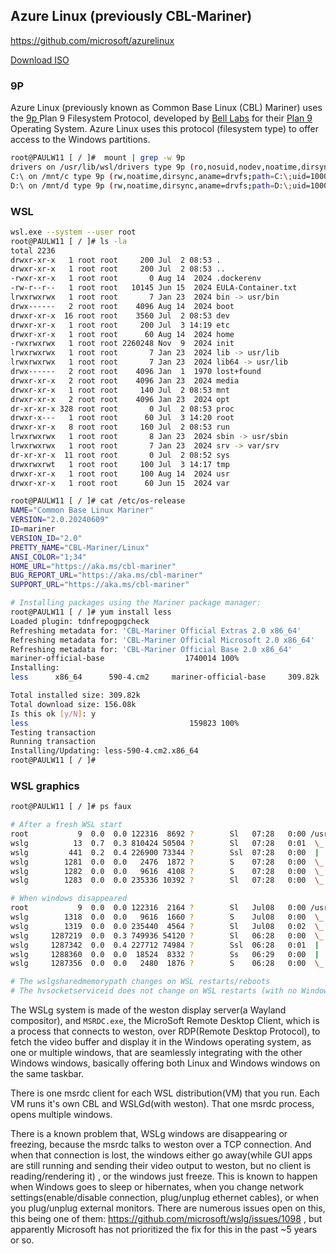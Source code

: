## Azure Linux (previously CBL-Mariner)

https://github.com/microsoft/azurelinux

[Download ISO](https://aka.ms/azurelinux-3.0-x86_64.iso)

### 9P
Azure Linux (previously known as Common Base Linux (CBL) Mariner) uses the [9p
](https://en.wikipedia.org/wiki/9P_(protocol)) Plan 9 Filesystem Protocol,
developed by [Bell Labs](https://en.wikipedia.org/wiki/Bell_Labs) for their
[Plan 9](https://en.wikipedia.org/wiki/Plan_9_from_Bell_Labs) Operating System.
Azure Linux uses this protocol (filesystem type) to offer access to the Windows
partitions.
```sh
root@PAULW11 [ / ]#  mount | grep -w 9p
drivers on /usr/lib/wsl/drivers type 9p (ro,nosuid,nodev,noatime,dirsync,aname=drivers;fmask=222;dmask=222,mmap,access=client,msize=65536,trans=fd,rfd=7,wfd=7)
C:\ on /mnt/c type 9p (rw,noatime,dirsync,aname=drvfs;path=C:\;uid=1000;gid=1000;symlinkroot=/mnt/,mmap,access=client,msize=65536,trans=fd,rfd=5,wfd=5)
D:\ on /mnt/d type 9p (rw,noatime,dirsync,aname=drvfs;path=D:\;uid=1000;gid=1000;symlinkroot=/mnt/,mmap,access=client,msize=65536,trans=fd,rfd=5,wfd=5)
```

### WSL

```sh
wsl.exe --system --user root
root@PAULW11 [ / ]# ls -la
total 2236
drwxr-xr-x   1 root root     200 Jul  2 08:53 .
drwxr-xr-x   1 root root     200 Jul  2 08:53 ..
-rwxr-xr-x   1 root root       0 Aug 14  2024 .dockerenv
-rw-r--r--   1 root root   10145 Jun 15  2024 EULA-Container.txt
lrwxrwxrwx   1 root root       7 Jan 23  2024 bin -> usr/bin
drwx------   2 root root    4096 Aug 14  2024 boot
drwxr-xr-x  16 root root    3560 Jul  2 08:53 dev
drwxr-xr-x   1 root root     200 Jul  3 14:19 etc
drwxr-xr-x   1 root root      60 Aug 14  2024 home
-rwxrwxrwx   1 root root 2260248 Nov  9  2024 init
lrwxrwxrwx   1 root root       7 Jan 23  2024 lib -> usr/lib
lrwxrwxrwx   1 root root       7 Jan 23  2024 lib64 -> usr/lib
drwx------   2 root root    4096 Jan  1  1970 lost+found
drwxr-xr-x   2 root root    4096 Jan 23  2024 media
drwxr-xr-x   1 root root     140 Jul  2 08:53 mnt
drwxr-xr-x   2 root root    4096 Jan 23  2024 opt
dr-xr-xr-x 328 root root       0 Jul  2 08:53 proc
drwxr-x---   1 root root      60 Jul  3 14:20 root
drwxr-xr-x   8 root root     160 Jul  2 08:53 run
lrwxrwxrwx   1 root root       8 Jan 23  2024 sbin -> usr/sbin
lrwxrwxrwx   1 root root       7 Jan 23  2024 srv -> var/srv
dr-xr-xr-x  11 root root       0 Jul  2 08:52 sys
drwxrwxrwt   1 root root     100 Jul  3 14:17 tmp
drwxr-xr-x   1 root root     100 Aug 14  2024 usr
drwxr-xr-x   1 root root      60 Jun 15  2024 var

root@PAULW11 [ / ]# cat /etc/os-release
NAME="Common Base Linux Mariner"
VERSION="2.0.20240609"
ID=mariner
VERSION_ID="2.0"
PRETTY_NAME="CBL-Mariner/Linux"
ANSI_COLOR="1;34"
HOME_URL="https://aka.ms/cbl-mariner"
BUG_REPORT_URL="https://aka.ms/cbl-mariner"
SUPPORT_URL="https://aka.ms/cbl-mariner"

# Installing packages using the Mariner package manager:
root@PAULW11 [ / ]# yum install less
Loaded plugin: tdnfrepogpgcheck
Refreshing metadata for: 'CBL-Mariner Official Extras 2.0 x86_64'
Refreshing metadata for: 'CBL-Mariner Official Microsoft 2.0 x86_64'
Refreshing metadata for: 'CBL-Mariner Official Base 2.0 x86_64'
mariner-official-base                  1740014 100%
Installing:
less      x86_64      590-4.cm2     mariner-official-base     309.82k    156.08k

Total installed size: 309.82k
Total download size: 156.08k
Is this ok [y/N]: y
less                                    159823 100%
Testing transaction
Running transaction
Installing/Updating: less-590-4.cm2.x86_64
root@PAULW11 [ / ]#
```

### WSL graphics
```sh
root@PAULW11 [ / ]# ps faux

# After a fresh WSL start
root           9  0.0  0.0 122316  8692 ?        Sl   07:28   0:00 /usr/bin/WSLGd
wslg          13  0.7  0.3 810424 50504 ?        Sl   07:28   0:01  \_ /usr/bin/weston --backend=rdp-backend.so --modules=wslgd-notify.so --xwayland --socket=wayland-0 --shell=rdprail-shell.so --log=/mnt/wslg/weston.log --logger-scopes=log,rdp-backend,rdprail-shell
wslg         441  0.2  0.4 226900 73344 ?        Ssl  07:28   0:00  |   \_ /usr/bin/Xwayland :0 -rootless -core -listen 37 -wm 38 -terminate -nolisten local -ac
wslg        1281  0.0  0.0   2476  1872 ?        S    07:28   0:00  \_ /init /mnt/c/Program Files/WSL/msrdc.exe msrdc.exe /wslg /silent /v:A18FC473-E2F1-4F84-A4D6-BBB23AECADD1 /hvsocketserviceid:00000001-FACB-11E6-BD58-64006A7986D3 /plugin:WSLDVC_PACKAGE /wslgsharedmemorypath:WSL\A18FC473-E2F1-4F84-A4D6-BBB23AECADD1\wslg C:\Program Files\WSL\wslg.rdp
wslg        1282  0.0  0.0   9616  4108 ?        S    07:28   0:00  \_ /usr/bin/dbus-daemon --syslog --nofork --nopidfile --system
wslg        1283  0.0  0.0 235336 10392 ?        Sl   07:28   0:00  \_ /usr/bin/pulseaudio --log-time=true --disallow-exit=true --exit-idle-time=-1 --load=module-rdp-sink sink_name=RDPSink --load=module-rdp-source source_name=RDPSource --load=module-native-protocol-unix socket=/mnt/wslg/PulseServer auth-anonymous=true --log-target=newfile:/mnt/wslg/pulseaudio.log

# When windows disappeared
root           9  0.0  0.0 122316  2164 ?        Sl   Jul08   0:00 /usr/bin/WSLGd
wslg        1318  0.0  0.0   9616  1660 ?        S    Jul08   0:00  \_ /usr/bin/dbus-daemon --syslog --nofork --nopidfile --system
wslg        1319  0.0  0.0 235440  4564 ?        Sl   Jul08   0:02  \_ /usr/bin/pulseaudio --log-time=true --disallow-exit=true --exit-idle-time=-1 --load=module-rdp-sink sink_name=RDPSink --load=module-rdp-source source_name=RDPSource --load=module-native-protocol-unix socket=/mnt/wslg/PulseServer auth-anonymous=true --log-target=newfile:/mnt/wslg/pulseaudio.log
wslg     1287219  0.0  0.3 749936 54120 ?        Sl   06:28   0:00  \_ /usr/bin/weston --backend=rdp-backend.so --modules=wslgd-notify.so --xwayland --socket=wayland-0 --shell=rdprail-shell.so --log=/mnt/wslg/weston.log --logger-scopes=log,rdp-backend,rdprail-shell
wslg     1287342  0.0  0.4 227712 74984 ?        Ssl  06:28   0:01  |   \_ /usr/bin/Xwayland :0 -rootless -core -listen 46 -wm 47 -terminate -nolisten local -ac
wslg     1288360  0.0  0.0  18524  8332 ?        Ss   06:29   0:00  |   \_ /usr/libexec/weston-rdprail-shell
wslg     1287356  0.0  0.0   2480  1876 ?        S    06:28   0:00  \_ /init /mnt/c/Program Files/WSL/msrdc.exe msrdc.exe /wslg /silent /v:58607574-843C-4F2D-BF3B-856B66F299FA /hvsocketserviceid:00000001-FACB-11E6-BD58-64006A7986D3 /plugin:WSLDVC_PACKAGE /wslgsharedmemorypath:WSL\58607574-843C-4F2D-BF3B-856B66F299FA\wslg C:\Program Files\WSL\wslg.rdp

# The wslgsharedmemorypath changes on WSL restarts/reboots
# The hvsocketserviceid does not change on WSL restarts (with no Windows restart)
```
The WSLg system is made of the weston display server(a Wayland compositor), and
`MSRDC.exe`, the MicroSoft Remote Desktop Client, which is a process that
connects to weston, over RDP(Remote Desktop Protocol), to fetch the video buffer
and display it in the Windows operating system, as one or multiple windows, that
are seamlessly integrating with the other Windows windows, basically offering
both Linux and Windows windows on the same taskbar.

There is one msrdc client for each WSL distribution(VM) that you run. Each VM
runs it's own CBL and WSLGd(with weston). That one msrdc process, opens multiple
windows.

There is a known problem that, WSLg windows are disappearing or freezing,
because the msrdc talks to weston over a TCP connection. And when that
connection is lost, the windows either go away(while GUI apps are still running
and sending their video output to weston, but no client is reading/rendering it)
, or the windows just freeze. This is known to happen when Windows goes to sleep
or hibernates, when you change network settings(enable/disable connection,
plug/unplug ethernet cables), or when you plug/unplug external monitors.
There are numerous issues open on this, this being one of them:
https://github.com/microsoft/wslg/issues/1098 , but apparently Microsoft has not
prioritized the fix for this in the past ~5 years or so.

